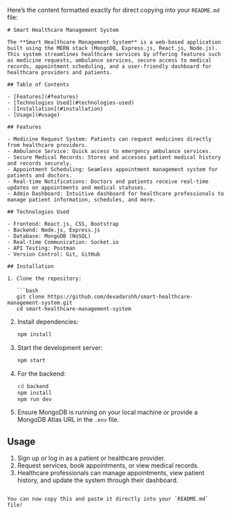 Here’s the content formatted exactly for direct copying into your `README.md` file:

```
# Smart Healthcare Management System

The **Smart Healthcare Management System** is a web-based application built using the MERN stack (MongoDB, Express.js, React.js, Node.js). This system streamlines healthcare services by offering features such as medicine requests, ambulance services, secure access to medical records, appointment scheduling, and a user-friendly dashboard for healthcare providers and patients.

## Table of Contents

- [Features](#features)
- [Technologies Used](#technologies-used)
- [Installation](#installation)
- [Usage](#usage)

## Features

- Medicine Request System: Patients can request medicines directly from healthcare providers.
- Ambulance Service: Quick access to emergency ambulance services.
- Secure Medical Records: Stores and accesses patient medical history and records securely.
- Appointment Scheduling: Seamless appointment management system for patients and doctors.
- Real-time Notifications: Doctors and patients receive real-time updates on appointments and medical statuses.
- Admin Dashboard: Intuitive dashboard for healthcare professionals to manage patient information, schedules, and more.

## Technologies Used

- Frontend: React.js, CSS, Bootstrap
- Backend: Node.js, Express.js
- Database: MongoDB (NoSQL)
- Real-time Communication: Socket.io
- API Testing: Postman
- Version Control: Git, GitHub

## Installation

1. Clone the repository:

   ```bash
   git clone https://github.com/devadarshh/smart-healthcare-management-system.git
   cd smart-healthcare-management-system
   ```

2. Install dependencies:

   ```bash
   npm install
   ```

3. Start the development server:

   ```bash
   npm start
   ```

4. For the backend:

   ```bash
   cd backend
   npm install
   npm run dev
   ```

5. Ensure MongoDB is running on your local machine or provide a MongoDB Atlas URL in the `.env` file.

## Usage

1. Sign up or log in as a patient or healthcare provider.
2. Request services, book appointments, or view medical records.
3. Healthcare professionals can manage appointments, view patient history, and update the system through their dashboard.
```

You can now copy this and paste it directly into your `README.md` file!
